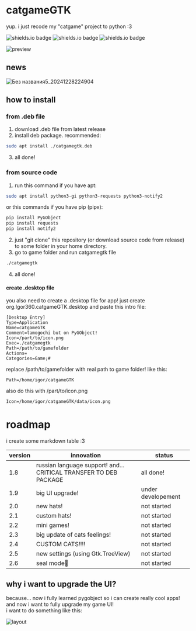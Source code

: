 # catgameGTK
yup. i just recode my "catgame" project to python :3

![shields.io badge](https://img.shields.io/badge/linux-e6b30e?labelColor=e6b30e&style=plastic&logoColor=FFFFFF&logo=linux)
![shields.io badge](https://img.shields.io/badge/GTK_3.0-106dc4?labelColor=106dc4&style=plastic&logoColor=FFFFFF&logo=gtk)
![shields.io badge](https://img.shields.io/badge/cat_smile-:3-482c63?labelColor=6d1bbf&style=plastic)

![preview](https://github.com/user-attachments/assets/4bbf9bf0-23be-42c4-bf75-2a93a82ab391)

## news
![Без названия5_20241228224904](https://github.com/user-attachments/assets/2866a1f9-c374-4491-a3c2-3005d2e98918)


## how to install
### from .deb file
1. download .deb file from latest release
2. install deb package. recommended:
```bash
sudo apt install ./catgamegtk.deb
```
3. all done!
### from source code
1. run this command if you have apt:
```bash
sudo apt install python3-gi python3-requests python3-notify2
```
or this commands if you have pip (pipx):
```bash
pip install PyGObject
pip install requests
pip install notify2
```
2. just "git clone" this repository (or download source code from release) to some folder in your home directory.
3. go to game folder and run catgamegtk file
```bash
./catgamegtk
```
4. all done!


#### create .desktop file

you also need to create a .desktop file for app! just create org.Igor360.catgameGTK.desktop and paste this intro file:

```
[Desktop Entry]
Type=Application
Name=catgameGTK
Comment=tamogochi but on PyGObject!
Icon=/part/to/icon.png
Exec=./catgamegtk
Path=/path/to/gamefolder
Actions=
Categories=Game;#
```

replace /path/to/gamefolder with real path to game folder! like this:

```
Path=/home/igor/catgameGTK
```

also do this with /part/to/icon.png

```
Icon=/home/igor/catgameGTK/data/icon.png
```

# roadmap

i create some markdown table :3

|version|innovation|status|
|-|-|-|
|1.8|russian language support! and... CRITICAL TRANSFER TO DEB PACKAGE|all done!|
|1.9|big UI upgrade!|under developement|
|2.0|new hats!|not started|
|2.1|custom hats!|not started|
|2.2|mini games!|not started|
|2.3|big update of cats feelings!|not started|
|2.4|CUSTOM CATS!!!!|not started|
|2.5|new settings (using Gtk.TreeView)|not started|
|2.6|seal mode🦭|not started|

## why i want to upgrade the UI?
because... now i fully learned pygobject so i can create really cool apps! and now i want to fully upgrade my game UI!\
i want to do something like this:

![layout](https://github.com/user-attachments/assets/5a5e3d14-2796-48db-8f8f-e63920abcf49)

